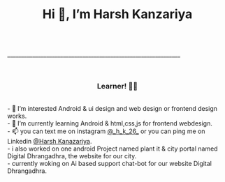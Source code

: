 <h1 style="text-align:center"> Hi 👋, I’m Harsh Kanzariya</h1>
<br><br>
<p>______________________________________________________________</p>
<br>
<h3 style="text-align:center">Learner! 👨‍💻</h3>
<br>
- 👀 I’m interested Android & ui design and web design or frontend design works.
<br>
- 🌱 I’m currently learning Android & html,css,js for frontend webdesign.  
<br>
- 📫 you can text me on instagram   <a href="https://www.instagram.com/_h_k_26_/">@_h_k_26_</a>  or you can ping me on Linkedin <a href="https://www.linkedin.com/in/harsh-kanazariya-7344831a9/">@Harsh Kanazariya</a>.
<br>
- i also worked on one android Project named plant it & city portal named Digital Dhrangadhra, the website for our city. 
<br>
- currently woking on Ai based support chat-bot for our website Digital Dhrangadhra.
<!---
hk26/hk26 is a ✨ special ✨ repository because its `README.md` (this file) appears on your GitHub profile.
You can click the Preview link to take a look at your changes.
--->
